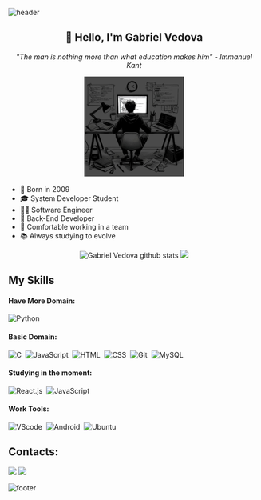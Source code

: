 ![header](https://capsule-render.vercel.app/api?type=waving&color=1E90FF&height=120&section=header)

<h2 align="center">👋 Hello, I'm Gabriel Vedova</h2>
<p align="center"><i>"The man is nothing more than what education makes him" - Immanuel Kant</i></p>

<p align="center">
  <img src="img.jpeg" width="200px">
</p>

- 📅 Born in 2009
- 🎓 System Developer Student
- 👨‍💻 Software Engineer
- 🚀 Back-End Developer
- 🤝 Comfortable working in a team
- 📚 Always studying to evolve

<p align="center">
  <img width="400px" src="https://github-readme-stats.vercel.app/api?username=gabrielvedova&show_icons=true&count_private=true&hide_border=true&title_color=ff91a4&icon_color=ff91a4&text_color=c9d1d9&bg_color=0d1117" alt="Gabriel Vedova github stats" />
  <img width="335px" src="https://github-readme-stats.vercel.app/api/top-langs/?username=gabrielvedova&layout=compact&hide_border=true&title_color=ff91a4&text_color=ff91a4&bg_color=0d1117" />
</p>
 
## My Skills

#### Have More Domain:
![Python](https://img.shields.io/badge/Python-14354C?style=for-the-badge&logo=python&logoColor=white)&nbsp;

#### Basic Domain:
![C](https://img.shields.io/badge/C-316192?style=for-the-badge&logo=C&logoColor=white)&nbsp;
![JavaScript](https://img.shields.io/badge/JavaScript-F7DF1E?style=for-the-badge&logo=javascript&logoColor=black)&nbsp;
![HTML](https://img.shields.io/badge/HTML5-E34F26?style=for-the-badge&logo=html5&logoColor=white)&nbsp;
![CSS](https://img.shields.io/badge/CSS3-1572B6?style=for-the-badge&logo=css3&logoColor=white)&nbsp;
![Git](https://img.shields.io/badge/GIT-E44C30?style=for-the-badge&logo=git&logoColor=white)&nbsp;
![MySQL](https://img.shields.io/badge/MySQL-316192?style=for-the-badge&logo=mysql&logoColor=white)&nbsp;

#### Studying in the moment:
![React.js](https://img.shields.io/badge/React-20232A?style=for-the-badge&logo=react&logoColor=61DAFB)&nbsp;
![JavaScript](https://img.shields.io/badge/JavaScript-F7DF1E?style=for-the-badge&logo=javascript&logoColor=black)&nbsp;

#### Work Tools:
![VScode](https://img.shields.io/badge/vscode-4285F4?style=for-the-badge&logo=vscode&logoColor=white)&nbsp;
![Android](https://img.shields.io/badge/android-4EA94B?style=for-the-badge&logo=android&logoColor=white)&nbsp;
![Ubuntu](https://img.shields.io/badge/Ubuntu-E95420?style=for-the-badge&logo=ubuntu&logoColor=white)&nbsp;

## Contacts:

<a href = "mailto:contato.bielvedova@gmail.com"> <img src="https://img.shields.io/badge/-Gmail-%23333?style=for-the-badge&logo=gmail&logoColor=white" target="_blank"></a>
<a href="https://www.linkedin.com/in/gabrielvedova/" target="_blank"><img src="https://img.shields.io/badge/-LinkedIn-%230077B5?style=for-the-badge&logo=linkedin&logoColor=white"  target="_blank"></a> 

![footer](https://capsule-render.vercel.app/api?type=waving&color=1E90FF&height=120&section=footer)
